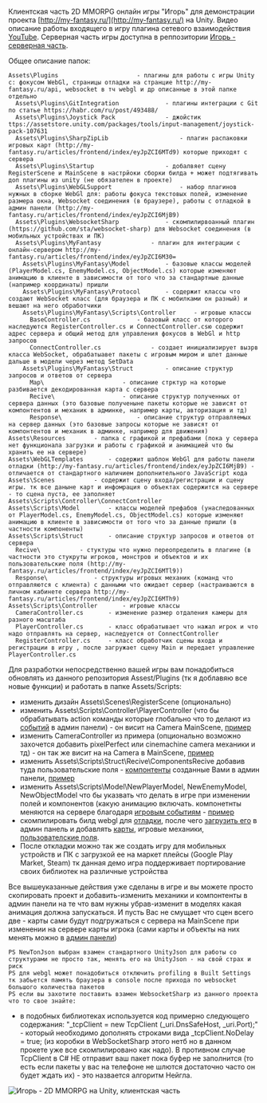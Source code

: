 Клиентская часть 2D MMORPG онлайн игры "Игорь" для демонстрации проекта [http://my-fantasy.ru/](http://my-fantasy.ru/) на Unity.
Видео описание работы входящего в игру плагина сетевого взаимодействия [YouTube](https://youtu.be/NyRiODUeChE).
Серверная часть игры доступна в реппозитории [Игорь - серверная часть](https://github.com/webrobot1/igor-server).

Общее описание папок:

	Assets\Plugins						- плагины для работы с игры Unity с: фокусом WebGl, страницы отладки на странцие http://my-fantasy.ru/api, websocket в тч webgl и др описанные в этой папке отдельно
	  Assets\Plugins\GitIntegration				- плагины интеграции с Git по статье https://habr.com/ru/post/493488/
	  Assets\Plugins\Joystick Pack				- джойстик ttps://assetstore.unity.com/packages/tools/input-management/joystick-pack-107631
	  Assets\Plugins\SharpZipLib		    		- плагин распаковки игровых карт (http://my-fantasy.ru/articles/frontend/index/eyJpZCI6MTd9) которые приходят с сервера
	  Assets\Plugins\Startup		    		- добалвяет сцену RegisterScene и MainScene в настрйоки сборки билда + может подтягивать доп плагины из unity (не обязателен в проекте)
	  Assets\Plugins\WebGLSupport		    		- набор плагинов нужных в сборке WebGl для: работы фокуса текстовых полей, изменение размера окна, Websocket соединения (в браузере), работы с отладкой в админ панели (http://my-fantasy.ru/articles/frontend/index/eyJpZCI6MjB9)
	  Assets\Plugins\WebsocketSharp				- скомпилирвоанный плагин (https://github.com/sta/websocket-sharp) для Websocket соединения (в мобильных устройствах и ПК)
	  Assets\Plugins\MyFantasy		   		- плагин для интеграции с онлайн-сервером http://my-fantasy.ru/articles/frontend/index/eyJpZCI6M30=
		Assets\Plugins\MyFantasy\Model  		- базовые классы моделей (PlayerModel.cs, EnemyModel.cs, ObjectModel.cs) которые изменяют анимацию в клиенте в зависимости от того что за стандартные данные (например координаты) пришли
		Assets\Plugins\MyFantasy\Protocol  		- содержит классы что создают WebSocket класс (для браузера и ПК с мобилками он разный) и вешают на него обработчики
		Assets\Plugins\MyFantasy\Scripts\Controller 	- игровые классы 
		  BaseController.cs		 		- базовый класс от которого наследуются RegisterController.cs и ConnectController.csю содержит адрес сервера и общий метод для управления фокусов в WebGl и http запросов
		  ConnectController.cs				- создает инициализирует вызрв класса WebSocket, обрабатыавет пакеты с игровым миром и шлет данные дальше в модели через метод SetData
		Assets\Plugins\MyFantasy\Struct  		- описание структур запросов и ответов от сервера
		  Map\						- описание стрктур на которые разбивается декодированная карта с сервера
		  Recive\  					- описание структур полученных от сервера данных (это базовые полученыне пакеты которые не зависят от компонтентов и механик в админке, например карты, авторизация и тд)
		  Response\  					- описание структур отправляемых на сервер данных (это базовые запросы которые не зависят от компонтентов и механик в админке, например для движения) 
	Assets\Resources		- папка с графикой и префабами (пока у сервера нет функционала загрузки и работы с графикой и анимацией что бы хранить ее на сервере)
	Assets\WebGLTemplates  		- содержит шаблон WebGl для работы панели отладки (http://my-fantasy.ru/articles/frontend/index/eyJpZCI6MjB9) - отличается от стандартного наличием дополнительного JavaScript кода 
	Assets\Scenes			- содержит сцену входа/регистрации и сцену игры. тк все даныне карт и инфомрация о объектах содержится на сервере - то сцена пуста, ее заполняет Assets\Scripts\Controller\ConnectController
	Assets\Scripts\Model  		- классы моделей префабов (унаследованных от PlayerModel.cs, EnemyModel.cs, ObjectModel.cs) которые изменяют анимацию в клиенте в зависимости от того что за данные пришли (в частности компоненты)
	Assets\Scripts\Struct  		- описание структур запросов и ответов от сервера
	  Recive\  			- стуктуры что нужно переопределить в плагине (в частности это стукруты игроков, монстров и объектов и их пользовательские поля (http://my-fantasy.ru/articles/frontend/index/eyJpZCI6MTl9))
	  Response\  			- структуры игровых механик (команд что отправляются с клиента) с данными что ожидает сервер (настраиваются в личном кабинете сервера http://my-fantasy.ru/articles/frontend/index/eyJpZCI6MTh9)
	Assets\Scripts\Controller       - игровые классы 
	  CameraController.cs		- изменение размер отдаления камеры для разного масштаба
	  PlayerController.cs   	- класc обрабатывает что нажал игрок и что надо отправлять на сервер, наследуется от ConnectController
	  RegisterController.cs		- класс обработчик сцены входа и регистрации в игру , после загружает сцену Main и передает управление PlayerController.cs 
	


Для разработки непосредственно вашей игры вам понадобиться обновлять из данного репозитория Assest/Plugins (тк я доблавяю все новые функции) и работать в папке Assets/Scripts:

+ изменить дизайн Assets\Scenes\RegisterScene (опционально)
+ изменить Assets\Scripts\Controller\PlayerController (что бы обрабатывать action команды которые глобально что то делают из [событий](http://my-fantasy.ru/articles/frontend/index/eyJpZCI6MTh9) в админ панели) - он висит на Camera MainScene, [пример](https://github.com/webrobot1/unity/tree/master/Assets/Scripts/Controller/PlayerController.cs) 
+ изменить CameraController из примера  (опционально возможно захочется добавить pixelPerfect или cinemachine camera механики и тд) - он так же висит на на Camera в MainScene, [пример](https://github.com/webrobot1/unity/tree/master/Assets/Scripts/Controller/CameraController.cs)
+ изменить Assets\Scripts\Struct\Recive\ComponentsRecive добавив туда пользовательские поля - [компонтенты](http://my-fantasy.ru/articles/frontend/index/eyJpZCI6MTl9) созданные Вами в админ панели, [пример](https://github.com/webrobot1/unity/tree/master/Assets/Scripts/Struct/Recive/) 
+ изменить Assets\Scripts\Model\NewPlayerModel, NewEnemyModel, NewObjectModel что бы указвать что делать в игре при изменении полей и компонентов (какую анимацию включать. компонетнты меняются на сервере благодаря [игровым событиям](http://my-fantasy.ru/articles/frontend/index/eyJpZCI6MTh9) - [пример](https://github.com/webrobot1/unity/tree/master/Assets/Scripts/Model/)	
+ скомпилировать билд webgl для [отладки](http://my-fantasy.ru/articles/frontend/index/eyJpZCI6MjB9), после чего [загрузить его](http://my-fantasy.ru/articles/frontend/index/eyJpZCI6MjF9) в админ панель и добавлять [карты](http://my-fantasy.ru/articles/frontend/index/eyJpZCI6MTd9), игровые механики, [пользователские поля](http://my-fantasy.ru/articles/frontend/index/eyJpZCI6MTl9). 
+ После откладки можно так же создать игру для мобильных устройств и ПК с загрузкой ее на маркет плейсы (Google Play Market, Steam) тк данная демо игра поддерживает портирование своих библиотек на различные устройства
	
Все вышеуказанные действия уже сделаны в игре и вы можете просто скопировать проект и добавить-изменить механики и компонтенты в админ панели на те что вам нужны убрав-изменит в моделях какая анимация должна запускаться. И пусть Вас не смущает что сцен всего две - карты сами будут подгружаться с сервера на MainScene при изменении на сервере карты игрока (сами карты и объекты на них менять можно в [админ панели](http://my-fantasy.ru/articles/frontend/index/eyJpZCI6MTd9))	


	PS NewTonJson выбран взамен стандартного UnityJson для работы со структурами не просто так, менять его на UnityJson - на свой страх и риск 
	PS для webgl может понадобиться отключить profiling в Built Settings тк забьется память браузера в console после прихода по websocket большого количества пакетов
	PS если вы захотите поставить взамен WebsocketSharp из данного проекта что то свое знайте:
	
+ в подобных библиотеках используется код примерно следующего содержания: "_tcpClient = new TcpClient (_uri.DnsSafeHost, _uri.Port);" - который необходимо дополнять строками вида _tcpClient.NoDelay = true; (из коробки в WebSocketSharp этого нетб но в данном прокете уже все скомпилировано как надо). В противном случае TcpClient в C# НЕ отправит ваш пакет пока буфер не заполнится (то есть если пакеты у вас на телефоне не шлются достаточно часто он будет ждать их) - это назвается алгоритм Нейгла.	 

![Игорь - 2D MMORPG на Unity, клиентская часть](https://github.com/webrobot1/webrobot1/assets/20768848/c291e8ae-9e2f-4745-93c7-2f95df620cd2)
	
